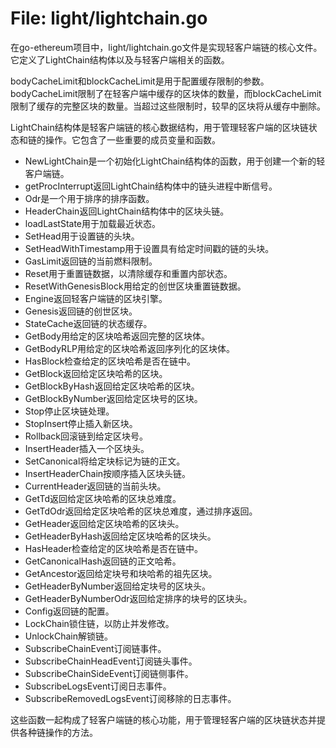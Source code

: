 # File: light/lightchain.go

在go-ethereum项目中，light/lightchain.go文件是实现轻客户端链的核心文件。它定义了LightChain结构体以及与轻客户端相关的函数。

bodyCacheLimit和blockCacheLimit是用于配置缓存限制的参数。bodyCacheLimit限制了在轻客户端中缓存的区块体的数量，而blockCacheLimit限制了缓存的完整区块的数量。当超过这些限制时，较早的区块将从缓存中删除。

LightChain结构体是轻客户端链的核心数据结构，用于管理轻客户端的区块链状态和链的操作。它包含了一些重要的成员变量和函数。

- NewLightChain是一个初始化LightChain结构体的函数，用于创建一个新的轻客户端链。
- getProcInterrupt返回LightChain结构体中的链头进程中断信号。
- Odr是一个用于排序的排序函数。
- HeaderChain返回LightChain结构体中的区块头链。
- loadLastState用于加载最近状态。
- SetHead用于设置链的头块。
- SetHeadWithTimestamp用于设置具有给定时间戳的链的头块。
- GasLimit返回链的当前燃料限制。
- Reset用于重置链数据，以清除缓存和重置内部状态。
- ResetWithGenesisBlock用给定的创世区块重置链数据。
- Engine返回轻客户端链的区块引擎。
- Genesis返回链的创世区块。
- StateCache返回链的状态缓存。
- GetBody用给定的区块哈希返回完整的区块体。
- GetBodyRLP用给定的区块哈希返回序列化的区块体。
- HasBlock检查给定的区块哈希是否在链中。
- GetBlock返回给定区块哈希的区块。
- GetBlockByHash返回给定区块哈希的区块。
- GetBlockByNumber返回给定区块号的区块。
- Stop停止区块链处理。
- StopInsert停止插入新区块。
- Rollback回滚链到给定区块号。
- InsertHeader插入一个区块头。
- SetCanonical将给定块标记为链的正文。
- InsertHeaderChain按顺序插入区块头链。
- CurrentHeader返回链的当前头块。
- GetTd返回给定区块哈希的区块总难度。
- GetTdOdr返回给定区块哈希的区块总难度，通过排序返回。
- GetHeader返回给定区块哈希的区块头。
- GetHeaderByHash返回给定区块哈希的区块头。
- HasHeader检查给定的区块哈希是否在链中。
- GetCanonicalHash返回链的正文哈希。
- GetAncestor返回给定块号和块哈希的祖先区块。
- GetHeaderByNumber返回给定块号的区块头。
- GetHeaderByNumberOdr返回给定排序的块号的区块头。
- Config返回链的配置。
- LockChain锁住链，以防止并发修改。
- UnlockChain解锁链。
- SubscribeChainEvent订阅链事件。
- SubscribeChainHeadEvent订阅链头事件。
- SubscribeChainSideEvent订阅链侧事件。
- SubscribeLogsEvent订阅日志事件。
- SubscribeRemovedLogsEvent订阅移除的日志事件。

这些函数一起构成了轻客户端链的核心功能，用于管理轻客户端的区块链状态并提供各种链操作的方法。

